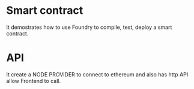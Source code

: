 # Smart contract

It demostrates how to use Foundry to compile, test, deploy a smart contract.


# API

It create a NODE PROVIDER to connect to ethereum and also has http API allow Frontend to call.
